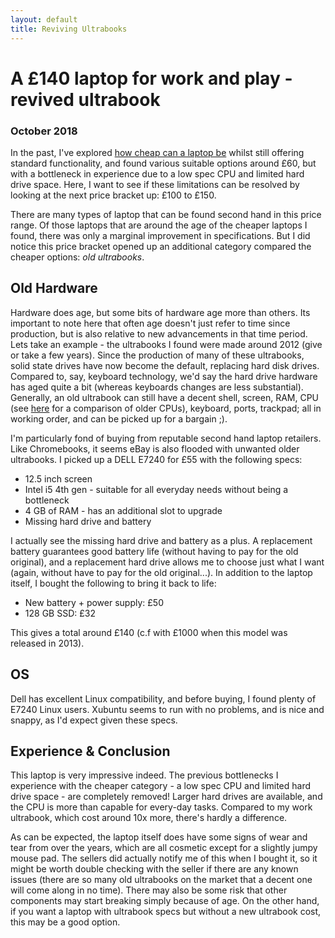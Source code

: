 ```yaml
---
layout: default
title: Reviving Ultrabooks
---
```


# A £140 laptop for work and play - revived ultrabook

### October 2018

In the past, I've explored [how cheap can a laptop be](chromebook.md) whilst still offering standard functionality, and found various suitable options around £60, but with a bottleneck in experience due to a low spec CPU and limited hard drive space. Here, I want to see if these limitations can be resolved by looking at the next price bracket up: £100 to £150. 

There are many types of laptop that can be found second hand in this price range. Of those laptops that are around the age of the cheaper laptops I found, there was only a marginal improvement in specifications. But I did notice this price bracket opened up an additional category compared the cheaper options: *old ultrabooks*.

## Old Hardware
Hardware does age, but some bits of hardware age more than others. Its important to note here that often age doesn't just refer to time since production, but is also relative to new advancements in that time period. Lets take an example - the ultrabooks I found were made around 2012 (give or take a few years). Since the production of many of these ultrabooks, solid state drives have now become the default, replacing hard disk drives. Compared to, say, keyboard technology, we'd say the hard drive hardware has aged quite a bit (whereas keyboards changes are less substantial). Generally, an old ultrabook can still have a decent shell, screen, RAM, CPU (see [here](bargain_cpus.md) for a comparison of older CPUs), keyboard, ports, trackpad; all in working order, and can be picked up for a bargain ;).

I'm particularly fond of buying from reputable second hand laptop retailers. Like Chromebooks, it seems eBay is also flooded with unwanted older ultrabooks. I picked up a DELL E7240 for £55 with the following specs:

* 12.5 inch screen
* Intel i5 4th gen - suitable for all everyday needs without being a bottleneck
* 4 GB of RAM - has an additional slot to upgrade
* Missing hard drive and battery

I actually see the missing hard drive and battery as a plus. A replacement battery guarantees good battery life (without having to pay for the old original), and a replacement hard drive allows me to choose just what I want (again, without have to pay for the old original...). In addition to the laptop itself, I bought the following to bring it back to life:

* New battery + power supply: £50
* 128 GB SSD: £32

This gives a total around £140 (c.f with £1000 when this model was released in 2013). 

## OS
Dell has excellent Linux compatibility, and before buying, I found plenty of E7240 Linux users. Xubuntu seems to run with no problems, and is nice and snappy, as I'd expect given these specs. 

## Experience & Conclusion
This laptop is very impressive indeed. The previous bottlenecks I experience with the cheaper category - a low spec CPU and limited hard drive space - are completely removed! Larger hard drives are available, and the CPU is more than capable for every-day tasks. Compared to my work ultrabook, which cost around 10x more, there's hardly a difference. 

As can be expected, the laptop itself does have some signs of wear and tear from over the years, which are all cosmetic except for a slightly jumpy mouse pad. The sellers did actually notify me of this when I bought it, so it might be worth double checking with the seller if there are any known issues (there are so many old ultrabooks on the market that a decent one will come along in no time). There may also be some risk that other components may start breaking simply because of age. On the other hand, if you want a laptop with ultrabook specs but without a new ultrabook cost, this may be a good option. 
